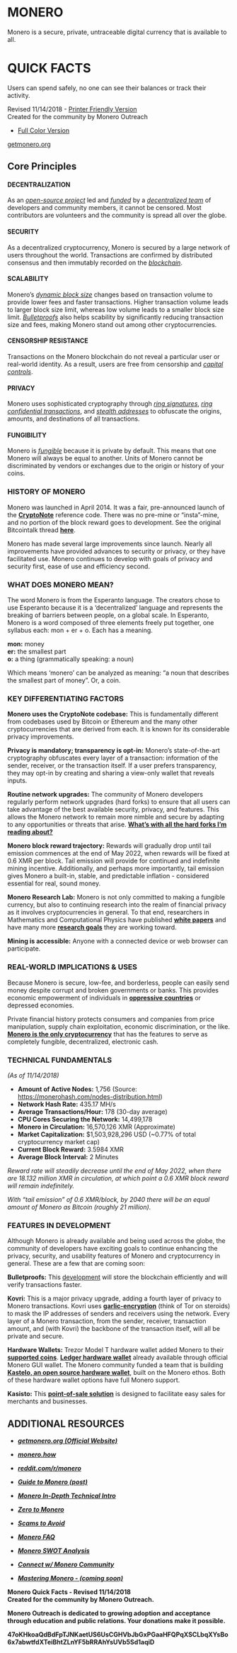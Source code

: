 # MONERO

Monero is a secure, private, untraceable digital currency that is available to all.

# QUICK FACTS

Users can spend safely, no one can see their balances or track their activity.

Revised 11/14/2018 - [Printer Friendly Version](http://www.monerooutreach.org/pubs/2018/QuickFacts/QuickFacts_PrinterFriendly.pdf)    
Created for the community by Monero Outreach

- [Full Color Version](http://www.monerooutreach.org/pubs/2018/QuickFacts/QuickFacts.pdf)

[getmonero.org](https://getmonero.org/)


## Core Principles

#### DECENTRALIZATION

As an _[open-source project](https://github.com/monero-project/monero)_ led and _[funded](https://forum.getmonero.org/8/funding-required)_ by a _[decentralized team](https://getmonero.org/community/team/)_ of developers and community members, it cannot be censored. Most contributors are volunteers and the community is spread all over the globe.

#### SECURITY

As a decentralized cryptocurrency, Monero is secured by a large network of users throughout the world. Transactions are confirmed by distributed consensus and then immutably recorded on the _[blockchain](https://www.mycryptopedia.com/what-is-blockchain-technology/)_.

#### SCALABILITY

Monero’s _[dynamic block size](https://www.mycryptopedia.com/block-size-explained/)_ changes based on transaction volume to provide lower fees and faster transactions. Higher transaction volume leads to larger block size limit, whereas low volume leads to a smaller block size limit. _[Bulletproofs](https://web.stanford.edu/~buenz/pubs/bulletproofs.pdf)_ also helps scability by significantly reducing transaction size and fees, making Monero stand out among other cryptocurrencies.

#### CENSORSHIP RESISTANCE

Transactions on the Monero blockchain do not reveal a particular user or real-world identity. As a result, users are free from censorship and _[capital controls](https://en.wikipedia.org/wiki/Capital_control)_.

#### PRIVACY

Monero uses sophisticated cryptography through _[ring signatures](https://getmonero.org/resources/moneropedia/ringsignatures.html)_, _[ring confidential transactions](https://www.mycryptopedia.com/monero-ring-confidential-transactions-ringct/)_, and _[stealth addresses](https://www.mycryptopedia.com/everything-need-know-stealth-addresses/)_ to obfuscate the origins, amounts, and destinations of all transactions.

#### FUNGIBILITY

Monero is _[fungible](https://getmonero.org/resources/moneropedia/fungibility.html)_ because it is private by default. This means that one Monero will always be equal to another. Units of Monero cannot be discriminated by vendors or exchanges due to the origin or history of your coins.


### HISTORY OF MONERO

Monero was launched in April 2014. It was a fair, pre-announced launch of the **[CryptoNote](https://cryptonote.org/whitepaper.pdf)** reference code. There was no pre-mine or “insta”-mine, and no portion of the block reward goes to development. See the original Bitcointalk thread **[here](https://bitcointalk.org/index.php?topic=563821.0)**.

Monero has made several large improvements since launch. Nearly all improvements have provided advances to security or privacy, or they have facilitated use. Monero continues to develop with goals of privacy and security first, ease of use and efficiency second.

### WHAT DOES MONERO MEAN?

The word Monero is from the Esperanto language. The creators chose to use Esperanto because it is a ‘decentralized’ language and represents the breaking of barriers between people, on a global scale. In Esperanto, Monero is a word composed of three elements freely put together, one syllabus each: mon + er + o. Each has a meaning.

**mon:** money    
**er:** the smallest part    
**o:** a thing (grammatically speaking: a noun)   

Which means ‘monero’ can be analyzed as meaning: “a noun that describes the smallest part of money”. Or, a coin.

### KEY DIFFERENTIATING FACTORS

**Monero uses the CryptoNote codebase:** This is fundamentally different from codebases used by Bitcoin or Ethereum and the many other cryptocurrencies that are derived from each. It is known for its considerable privacy improvements.

**Privacy is mandatory; transparency is opt-in:** Monero’s state-of-the-art cryptography obfuscates every layer of a transaction: information of the sender, receiver, or the transaction itself. If a user prefers transparency, they may opt-in by creating and sharing a view-only wallet that reveals inputs.

**Routine network upgrades:** The community of Monero developers regularly perform network upgrades (hard forks) to ensure that all users can take advantage of the best available security, privacy, and features. This allows the Monero network to remain more nimble and secure by adapting to any opportunities or threats that arise. **[What’s with all the hard forks I’m reading about?](https://bitcoinmagazine.com/articles/monero-just-hard-forked-and-it-resulted-four-new-projects/)**

**Monero block reward trajectory:** Rewards will gradually drop until tail emission commences at the end of May 2022, when rewards will be fixed at 0.6 XMR per block. Tail emission will provide for continued and indefinite mining incentive. Additionally, and perhaps more importantly, tail emission gives Monero a built-in, stable, and predictable inflation - considered essential for real, sound money.

**Monero Research Lab:** Monero is not only committed to making a fungible currency, but also to continuing research into the realm of financial privacy as it involves cryptocurrencies in general. To that end, researchers in Mathematics and Computational Physics have published **[white papers](https://lab.getmonero.org/)** and have many more **[research goals](https://www.getmonero.org/design-goals/)** they are working toward.

**Mining is accessible:** Anyone with a connected device or web browser can participate.

### REAL-WORLD IMPLICATIONS & USES

Because Monero is secure, low-fee, and borderless, people can easily send money despite corrupt and broken governments or banks. This provides economic empowerment of individuals in **[oppressive countries](https://www.reddit.com/r/Monero/comments/6wczty/how_monero_changed_my_life/)** or depressed economies.

Private financial history protects consumers and companies from price manipulation, supply chain exploitation, economic discrimination, or the like. **[Monero is the only cryptocurrency](https://www.reddit.com/r/Monero/comments/8k8pk9/monero_the_worlds_bestkept_secret/)** that has the features to serve as completely fungible, decentralized, electronic cash.

### TECHNICAL FUNDAMENTALS

_(As of  11/14/2018)_
+ **Amount of Active Nodes:** 1,756 (Source: https://monerohash.com/nodes-distribution.html)
+ **Network Hash Rate:** 435.17 MH/s
+ **Average Transactions/Hour:** 178 (30-day average)
+ **CPU Cores Securing the Network:** 14,499,178
+ **Monero in Circulation:** 16,570,126 XMR (Approximate)
+ **Market Capitalization:** $1,503,928,296 USD (~0.77% of total cryptocurrency market cap)
+ **Current Block Reward:** 3.5984 XMR
+ **Average Block Interval:** 2 Minutes

_Reward rate will steadily decrease until the end of May 2022, when there are 18.132 million XMR in circulation, at which point a 0.6 XMR block reward will remain indefinitely._

_With “tail emission” of 0.6 XMR/block, by 2040 there will be an equal amount of Monero as Bitcoin (roughly 21 million)._

### FEATURES IN DEVELOPMENT

Although Monero is already available and being used across the globe, the community of developers have exciting goals to continue enhancing the privacy, security, and usability features of Monero and cryptocurrency in general. These are a few that are coming soon:

**Bulletproofs:** This [development](https://getmonero.org/es/2017/12/07/Monero-Compatible-Bulletproofs.html) will store the blockchain efficiently and will verify transactions faster.

**Kovri:** This is a major privacy upgrade, adding a fourth layer of privacy to Monero transactions. Kovri uses **[garlic-encryption](https://getmonero.org/resources/moneropedia/garlic-encryption.html)** (think of Tor on steroids) to mask the IP addresses of senders and receivers using the network. Every layer of a Monero transaction, from the sender, receiver, transaction amount, and (with Kovri) the backbone of the transaction itself, will all be private and secure.

**Hardware Wallets:** Trezor Model T hardware wallet added Monero to their **[supported coins](https://trezor.io/coins/#XMR)**. **[Ledger hardware wallet](https://support.ledgerwallet.com/hc/en-us/articles/360006352934-Monero-XMR-Advanced)** already available through official Monero GUI wallet. The Monero community funded a team that is building **[Kastelo, an open source hardware wallet](http://kastelo.org/)**, built on the Monero ethos. Both of these hardware wallet options have full Monero support. 

**Kasisto:** This **[point-of-sale solution](https://github.com/amiuhle/kasisto)** is designed to facilitate easy sales for merchants and businesses.


## ADDITIONAL RESOURCES

+ **_[getmonero.org (Official Website)](https://getmonero.org/)_**
+ **_[monero.how](https://www.monero.how/)_**
+ **_[reddit.com/r/monero](https://www.reddit.com/r/Monero/)_**
+ **_[Guide to Monero (post)](https://www.reddit.com/r/CryptoCurrency/comments/7ra409/your_guide_to_monero_and_why_it_has_great/)_**
+ **_[Monero In-Depth Technical Intro](https://steemit.com/monero/@sgp/7yjqso-a-monero-introduction-for-beginners)_**
+ **_[Zero to Monero](https://www.getmonero.org/library/Zero-to-Monero-1-0-0.pdf)_**

+ **_[Scams to Avoid](https://www.reddit.com/r/Monero/wiki/avoid)_**
+ **_[Monero FAQ](https://ww.getmonero.org/get-started/faq/)_**
+ **_[Monero SWOT Analysis]()_**
+ **_[Connect w/ Monero Community](https://getmonero.org/community/hangouts/)_**
+ **_[Mastering Monero - (coming soon)](https://masteringmonero.com/)_**

**Monero Quick Facts - Revised 11/14/2018**    
**Created for the community by Monero Outreach.**

**Monero Outreach is dedicated to growing adoption and acceptance through education and public relations. Your donations make it possible.**

**47oKHkoaQdBdFpTJNKaetUS6UsCGHVbJbGxPGaaHFQPqXSCLbqXYsBo6x7abwtfdXTeiBhtZLnYF5bRRAhYsUVb5Sd1aqiD**
